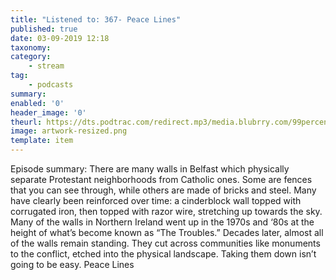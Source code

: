 ```yaml
---
title: "Listened to: 367- Peace Lines"
published: true
date: 03-09-2019 12:18
taxonomy:
category:
	- stream
tag:
	- podcasts
summary:
enabled: '0'
header_image: '0'
theurl: https://dts.podtrac.com/redirect.mp3/media.blubrry.com/99percentinvisible/dovetail.prxu.org/96/3bc9de59-4d81-4909-b2ae-f72527014168/01_367_Peace_Lines_pt01.mp3
image: artwork-resized.png
template: item
---
```

 
Episode summary: There are many walls in Belfast which physically separate Protestant neighborhoods from Catholic ones. Some are fences that you can see through, while others are made of bricks and steel. Many have clearly been reinforced over time: a cinderblock wall topped with corrugated iron, then topped with razor wire, stretching up towards the sky. Many of the walls in Northern Ireland went up in the 1970s and ‘80s at the height of what’s become known as “The Troubles.” Decades later, almost all of the walls remain standing. They cut across communities like monuments to the conflict, etched into the physical landscape. Taking them down isn’t going to be easy. Peace Lines
